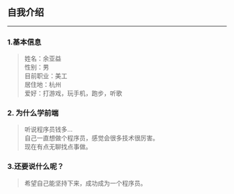 ## 自我介绍
---
### 1.基本信息
> 姓名：余亚益  
  性别：男  
  目前职业：美工  
  居住地：杭州  
  爱好：打游戏，玩手机，跑步，听歌  
  
### 2. 为什么学前端  

>  听说程序员钱多...  
   自己一直想做个程序员，感觉会很多技术很厉害。  
   现在有点无聊找点事做。
   
### 3.还要说什么呢？

> 希望自己能坚持下来，成功成为一个程序员。
  
   
   
 


